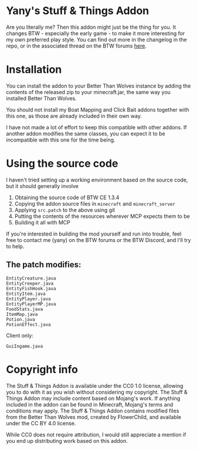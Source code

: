 # Yany's Stuff & Things Addon
Are you literally me? Then this addon might just be the thing for you. It changes BTW - especially the early game - to make it more interesting for my own preferred play style. You can find out more in the changelog in the repo, or in the associated thread on the BTW forums [here](https://sargunster.com/btwforum/viewtopic.php?f=12&t=9873).

# Installation
You can install the addon to your Better Than Wolves instance by adding the contents of the released zip to your minecraft.jar, the same way you installed Better Than Wolves.

You should not install my Boat Mapping and Click Bait addons together with this one, as those are already included in their own way.

I have not made a lot of effort to keep this compatible with other addons. If another addon modifies the same classes, you can expect it to be incompatible with this one for the time being.

# Using the source code

I haven't tried setting up a working environment based on the source code, but it should generally involve

1. Obtaining the source code of BTW CE 1.3.4
2. Copying the addon source files in `minecraft` and `minecraft_server`
3. Applying `src.patch` to the above using git
4. Putting the contents of the resources wherever MCP expects them to be
5. Building it all with MCP

If you're interested in building the mod yourself and run into trouble, feel free to contact me (yany) on the BTW forums or the BTW Discord, and I'll try to help.

## The patch modifies:
```
EntityCreature.java
EntityCreeper.java
EntityFishHook.java
EntityItem.java
EntityPlayer.java
EntityPlayerMP.java
FoodStats.java
ItemMap.java
Potion.java
PotionEffect.java
```
Client only:
```
GuiIngame.java
```

# Copyright info
The Stuff & Things Addon is available under the CC0 1.0 license, allowing you to do with it as you wish without considering my copyright. The Stuff & Things Addon may include content based on Mojang's work. If anything included in the addon can be found in Minecraft, Mojang's terms and conditions may apply. The Stuff & Things Addon contains modified files from the Better Than Wolves mod, created by FlowerChild, and available under the CC BY 4.0 license.

While CC0 does not require attribution, I would still appreciate a mention if you end up distributing work based on this addon.